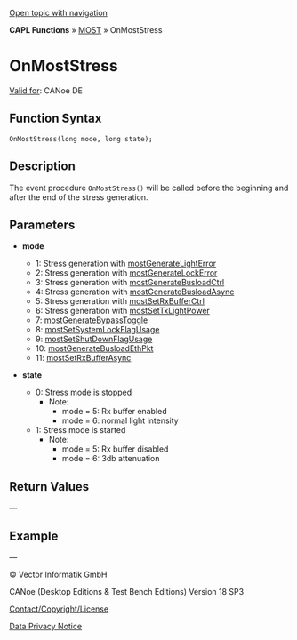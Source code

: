 [Open topic with navigation](../../../../../CANoeDEFamily.htm#Topics/CAPLFunctions/MOST/EventProcedures/CAPLfunctionOnMOSTStress.md)

**CAPL Functions** » [MOST](../CAPLfunctionsMOSTOverview.md) » OnMostStress

# OnMostStress

[Valid for](../../../Shared/FeatureAvailability.md): CANoe DE

## Function Syntax

`OnMostStress(long mode, long state);`

## Description

The event procedure `OnMostStress()` will be called before the beginning and after the end of the stress generation.

## Parameters

- **mode**
  - 1: Stress generation with [mostGenerateLightError](../Functions/CAPLfunctionMOSTGenerateLightError.md)
  - 2: Stress generation with [mostGenerateLockError](../Functions/CAPLfunctionMOSTGenerateLockError.md)
  - 3: Stress generation with [mostGenerateBusloadCtrl](../Functions/CAPLfunctionMOSTGenerateBusloadCtrl.md)
  - 4: Stress generation with [mostGenerateBusloadAsync](../Functions/CAPLfunctionMOSTGenerateBusloadAsync.md)
  - 5: Stress generation with [mostSetRxBufferCtrl](../Functions/CAPLfunctionMOSTSetRxBufferCtrl.md)
  - 6: Stress generation with [mostSetTxLightPower](../Functions/CAPLfunctionMOSTSetTxLightPower.md)
  - 7: [mostGenerateBypassToggle](../Functions/CAPLfunctionMOSTGenerateBypassToggle.md)
  - 8: [mostSetSystemLockFlagUsage](../Functions/CAPLfunctionMOSTSetGetSystemLockFlagUsage.md)
  - 9: [mostSetShutDownFlagUsage](../Functions/CAPLfunctionMOSTSetGetShutDownFlagUsage.md)
  - 10: [mostGenerateBusloadEthPkt](../Functions/CAPLfunctionMOSTGenerateBusloadEthPkt.md)
  - 11: [mostSetRxBufferAsync](../Functions/CAPLfunctionMOSTSetRxBufferAsync.md)

- **state**
  - 0: Stress mode is stopped
    - Note:
      - mode = 5: Rx buffer enabled
      - mode = 6: normal light intensity
  - 1: Stress mode is started
    - Note:
      - mode = 5: Rx buffer disabled
      - mode = 6: 3db attenuation

## Return Values

—

## Example

—

© Vector Informatik GmbH

CANoe (Desktop Editions & Test Bench Editions) Version 18 SP3

[Contact/Copyright/License](../../../Shared/ContactCopyrightLicense.md)

[Data Privacy Notice](https://www.vector.com/int/en/company/get-info/privacy-policy/)
